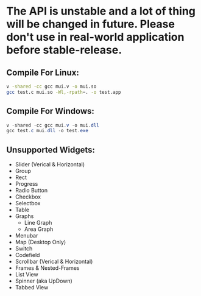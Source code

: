 # The API is unstable and a lot of thing will be changed in future. Please don't use in real-world application before stable-release.

## Compile For Linux:

```bash
v -shared -cc gcc mui.v -o mui.so
gcc test.c mui.so -Wl,-rpath=. -o test.app
```

## Compile For Windows:

```powershell
v -shared -cc gcc mui.v -o mui.dll
gcc test.c mui.dll -o test.exe
```

## Unsupported Widgets:

* Slider (Verical & Horizontal)
* Group
* Rect
* Progress
* Radio Button
* Checkbox
* Selectbox
* Table
* Graphs
    * Line Graph
    * Area Graph
* Menubar
* Map (Desktop Only)
* Switch
* Codefield
* Scrollbar (Verical & Horizontal)
* Frames & Nested-Frames
* List View
* Spinner (aka UpDown)
* Tabbed View
